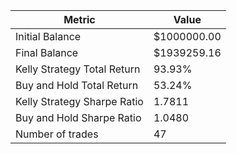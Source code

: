 | Metric | Value |
| --- | --- |
| Initial Balance | $1000000.00 |
| Final Balance | $1939259.16 |
| Kelly Strategy Total Return | 93.93% |
| Buy and Hold Total Return | 53.24% |
| Kelly Strategy Sharpe Ratio | 1.7811 |
| Buy and Hold Sharpe Ratio | 1.0480 |
| Number of trades | 47 |
